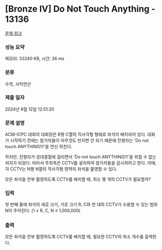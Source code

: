 # [Bronze IV] Do Not Touch Anything - 13136 

[문제 링크](https://www.acmicpc.net/problem/13136) 

### 성능 요약

메모리: 33240 KB, 시간: 36 ms

### 분류

수학, 사칙연산

### 제출 일자

2024년 9월 12일 12:51:20

### 문제 설명

<p>ACM-ICPC 대회의 대회장은 R행 C열의 직사각형 형태로 좌석이 배치되어 있다. 대회가 시작하기 전에는 참가자들이 아무것도 만지면 안 되기 때문에 진행자는 'Do not touch ANYTHING!!!'을 연신 외친다.</p>

<p>하지만, 진행자가 성대결절에 걸리면서 'Do not touch ANYTHING!!!'을 외칠 수 없는 처지가 되었다. 따라서 주최측은 CCTV를 설치하여 참가자들을 감시하려고 한다. 이때, 각 CCTV는 N행 N열의 직사각형 영역의 좌석을 촬영할 수 있다.</p>

<p>모든 좌석을 전부 촬영하도록 CCTV를 배치할 때, 최소 몇 개의 CCTV가 필요할까?</p>

### 입력 

 <p>첫 번째 줄에 좌석의 세로 크기, 가로 크기 R, C와 한 대의 CCTV가 수용할 수 있는 범위 N이 주어진다. <span style="line-height:1.6em">(1 ≤ R, C, N ≤ 1,000,000)</span></p>

### 출력 

 <p>모든 좌석을 전부 촬영하도록 CCTV를 배치할 때, 필요한 CCTV의 최소 개수를 출력한다.</p>

